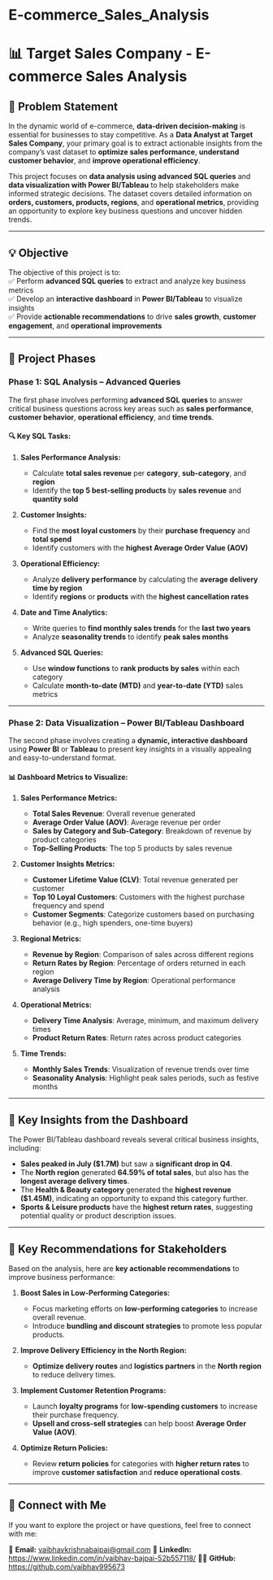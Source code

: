 # E-commerce_Sales_Analysis
# **📊 Target Sales Company - E-commerce Sales Analysis**  

## **📝 Problem Statement**  
In the dynamic world of e-commerce, **data-driven decision-making** is essential for businesses to stay competitive. As a **Data Analyst at Target Sales Company**, your primary goal is to extract actionable insights from the company’s vast dataset to **optimize sales performance**, **understand customer behavior**, and **improve operational efficiency**.  

This project focuses on **data analysis using advanced SQL queries** and **data visualization with Power BI/Tableau** to help stakeholders make informed strategic decisions. The dataset covers detailed information on **orders, customers, products, regions**, and **operational metrics**, providing an opportunity to explore key business questions and uncover hidden trends.

---

## **💡 Objective**  
The objective of this project is to:  
✅ Perform **advanced SQL queries** to extract and analyze key business metrics  
✅ Develop an **interactive dashboard** in **Power BI/Tableau** to visualize insights  
✅ Provide **actionable recommendations** to drive **sales growth**, **customer engagement**, and **operational improvements**  

---

## **🚀 Project Phases**  

### **Phase 1: SQL Analysis – Advanced Queries**  
The first phase involves performing **advanced SQL queries** to answer critical business questions across key areas such as **sales performance**, **customer behavior**, **operational efficiency**, and **time trends**.  

#### 🔍 **Key SQL Tasks:**  
1. **Sales Performance Analysis:**  
   - Calculate **total sales revenue** per **category**, **sub-category**, and **region**  
   - Identify the **top 5 best-selling products** by **sales revenue** and **quantity sold**  

2. **Customer Insights:**  
   - Find the **most loyal customers** by their **purchase frequency** and **total spend**  
   - Identify customers with the **highest Average Order Value (AOV)**  

3. **Operational Efficiency:**  
   - Analyze **delivery performance** by calculating the **average delivery time by region**  
   - Identify **regions** or **products** with the **highest cancellation rates**  

4. **Date and Time Analytics:**  
   - Write queries to **find monthly sales trends** for the **last two years**  
   - Analyze **seasonality trends** to identify **peak sales months**  

5. **Advanced SQL Queries:**  
   - Use **window functions** to **rank products by sales** within each category  
   - Calculate **month-to-date (MTD)** and **year-to-date (YTD)** sales metrics  

---

### **Phase 2: Data Visualization – Power BI/Tableau Dashboard**  
The second phase involves creating a **dynamic, interactive dashboard** using **Power BI** or **Tableau** to present key insights in a visually appealing and easy-to-understand format.  

#### 📊 **Dashboard Metrics to Visualize:**  
1. **Sales Performance Metrics:**  
   - **Total Sales Revenue**: Overall revenue generated  
   - **Average Order Value (AOV)**: Average revenue per order  
   - **Sales by Category and Sub-Category**: Breakdown of revenue by product categories  
   - **Top-Selling Products**: The top 5 products by sales revenue  

2. **Customer Insights Metrics:**  
   - **Customer Lifetime Value (CLV)**: Total revenue generated per customer  
   - **Top 10 Loyal Customers**: Customers with the highest purchase frequency and spend  
   - **Customer Segments**: Categorize customers based on purchasing behavior (e.g., high spenders, one-time buyers)  

3. **Regional Metrics:**  
   - **Revenue by Region**: Comparison of sales across different regions  
   - **Return Rates by Region**: Percentage of orders returned in each region  
   - **Average Delivery Time by Region**: Operational performance analysis  

4. **Operational Metrics:**  
   - **Delivery Time Analysis**: Average, minimum, and maximum delivery times  
   - **Product Return Rates**: Return rates across product categories  

5. **Time Trends:**  
   - **Monthly Sales Trends**: Visualization of revenue trends over time  
   - **Seasonality Analysis**: Highlight peak sales periods, such as festive months  

---

## **🔎 Key Insights from the Dashboard**  
The Power BI/Tableau dashboard reveals several critical business insights, including:  
- **Sales peaked in July ($1.7M)** but saw a **significant drop in Q4**.  
- The **North region** generated **64.59% of total sales**, but also has the **longest average delivery times**.  
- The **Health & Beauty category** generated the **highest revenue ($1.45M)**, indicating an opportunity to expand this category further.  
- **Sports & Leisure products** have the **highest return rates**, suggesting potential quality or product description issues.  

---

## **📌 Key Recommendations for Stakeholders**  
Based on the analysis, here are **key actionable recommendations** to improve business performance:  

1. **Boost Sales in Low-Performing Categories:**  
   - Focus marketing efforts on **low-performing categories** to increase overall revenue.  
   - Introduce **bundling and discount strategies** to promote less popular products.  

2. **Improve Delivery Efficiency in the North Region:**  
   - **Optimize delivery routes** and **logistics partners** in the **North region** to reduce delivery times.  

3. **Implement Customer Retention Programs:**  
   - Launch **loyalty programs** for **low-spending customers** to increase their purchase frequency.  
   - **Upsell and cross-sell strategies** can help boost **Average Order Value (AOV)**.  

4. **Optimize Return Policies:**  
   - Review **return policies** for categories with **higher return rates** to improve **customer satisfaction** and **reduce operational costs**.

---

## **📧 Connect with Me**  
If you want to explore the project or have questions, feel free to connect with me:  

📧 **Email:** vaibhavkrishnabajpai@gmail.com 
💼 **LinkedIn:** https://www.linkedin.com/in/vaibhav-bajpai-52b557118/
👨‍💻 **GitHub:** https://github.com/vaibhav995673

